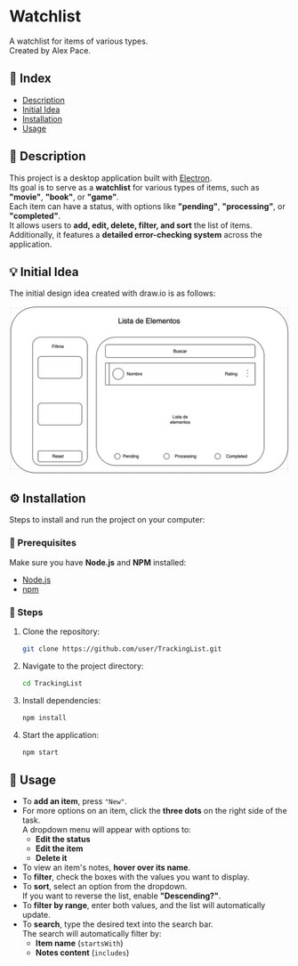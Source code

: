 # Watchlist

A watchlist for items of various types.  
Created by Alex Pace.

## 📌 Index

- [Description](#description)
- [Initial Idea](#initial-idea)
- [Installation](#installation)
- [Usage](#usage)

## 📝 Description

This project is a desktop application built with [Electron](https://www.electronjs.org/).  
Its goal is to serve as a **watchlist** for various types of items, such as **"movie"**, **"book"**, or **"game"**.  
Each item can have a status, with options like **"pending"**, **"processing"**, or **"completed"**.  
It allows users to **add, edit, delete, filter, and sort** the list of items.  
Additionally, it features a **detailed error-checking system** across the application.

## 💡 Initial Idea

The initial design idea created with draw.io is as follows:

![initial idea](./others/drawio.png)

## ⚙️ Installation

Steps to install and run the project on your computer:

### 🔗 Prerequisites

Make sure you have **Node.js** and **NPM** installed:

- [Node.js](https://nodejs.org/)
- [npm](https://www.npmjs.com/)

### 🚀 Steps

1. Clone the repository:

    ```bash
    git clone https://github.com/user/TrackingList.git
    ```

2. Navigate to the project directory:

    ```bash
    cd TrackingList
    ```

3. Install dependencies:

    ```bash
    npm install
    ```

4. Start the application:

    ```bash
    npm start
    ```

## 🎯 Usage

- To **add an item**, press `"New"`.
- For more options on an item, click the **three dots** on the right side of the task.  
  A dropdown menu will appear with options to:
  - **Edit the status**
  - **Edit the item**
  - **Delete it**
- To view an item's notes, **hover over its name**.
- To **filter**, check the boxes with the values you want to display.
- To **sort**, select an option from the dropdown.  
  If you want to reverse the list, enable **"Descending?"**.
- To **filter by range**, enter both values, and the list will automatically update.
- To **search**, type the desired text into the search bar.  
  The search will automatically filter by:
  - **Item name** (`startsWith`)
  - **Notes content** (`includes`)
